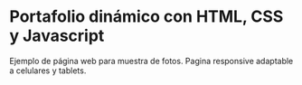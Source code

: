 # Portafolio dinámico con HTML, CSS y Javascript

Ejemplo de página web para muestra de fotos. Pagina responsive adaptable a celulares y tablets.

